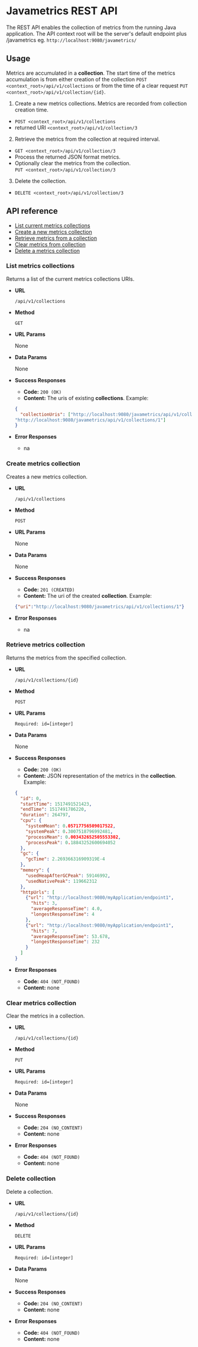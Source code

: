 # Javametrics REST API


The REST API enables the collection of metrics from the running Java application. The API context root will be the server's default endpoint plus /javametrics eg.
`http://localhost:9080/javametrics/`

## Usage
Metrics are accumulated in a **collection**.
The start time of the metrics accumulation is from either creation of the collection
`POST <context_root>/api/v1/collections`
or from the time of a clear request
`PUT <context_root>/api/v1/collection/{id}`.


1. Create a new metrics collections. Metrics are recorded from collection creation time.
  - `POST <context_root>/api/v1/collections`
  - returned URI `<context_root>/api/v1/collection/3`
2. Retrieve the metrics from the collection at required interval.
  - `GET <context_root>/api/v1/collection/3`
  - Process the returned JSON format metrics.
  - Optionally clear the metrics from the collection.<br>
  `PUT <context_root>/api/v1/collection/3`
3. Delete the collection.
  - `DELETE <context_root>/api/v1/collection/3`



## API reference

* [List current metrics collections](#list_collections)
* [Create a new metrics collection](#create_collection)
* [Retrieve metrics from a collection](#retrieve_collection)
* [Clear metrics from collection](#clear_collection)
* [Delete a metrics collection](#delete_collection)


### <a name="list_collections"></a>List metrics collections

Returns a list of the current metrics collections URIs.

* **URL**

  `/api/v1/collections`

* **Method**

  `GET`


* **URL Params**

  None

* **Data Params**

  None

* **Success Responses**

  * **Code:** `200 (OK)`
  * **Content:** The uris of existing **collections**.
  Example:
  ```JSON
  {
    "collectionUris": ["http://localhost:9080/javametrics/api/v1/collections/0",
  "http://localhost:9080/javametrics/api/v1/collections/1"]
  }
  ```

* **Error Responses**

  * na

### <a name="create_collection"></a>Create metrics collection

Creates a new metrics collection.

* **URL**

  `/api/v1/collections`

* **Method**

  `POST`

* **URL Params**

  None

* **Data Params**

  None

* **Success Responses**

  * **Code:** `201 (CREATED)`
  * **Content:** The uri of the created **collection**.
  Example:
  ```JSON
  {"uri":"http://localhost:9080/javametrics/api/v1/collections/1"}
  ```

* **Error Responses**

  * na


### <a name="retrieve_collection"></a>Retrieve metrics collection

Returns the metrics from the specified collection.

* **URL**

  `/api/v1/collections/{id}`

* **Method**

  `POST`

* **URL Params**

  `Required: id=[integer]`

* **Data Params**

  None

* **Success Responses**

  * **Code:** `200 (OK)`
  * **Content:** JSON representation of the metrics in the **collection**.
  Example:
  ```JSON
  {
    "id": 0,
    "startTime": 1517491521423,
    "endTime": 1517491786220,
    "duration": 264797,
    "cpu": {
      "systemMean": 0.05717756509017522,
      "systemPeak": 0.3007518796992481,
      "processMean": 0.003432652505553302,
      "processPeak": 0.18843252600694052
    },
    "gc": {
      "gcTime": 2.269366316909319E-4
    },
    "memory": {
      "usedHeapAfterGCPeak": 59146992,
      "usedNativePeak": 119662312
    },
    "httpUrls": [
      {"url": "http://localhost:9080/myApplication/endpoint1",
        "hits": 3,
        "averageResponseTime": 4.0,
        "longestResponseTime": 4
      },
      {"url": "http://localhost:9080/myApplication/endpoint1",
        "hits": 7,
        "averageResponseTime": 53.678,
        "longestResponseTime": 232
      }
    ]
  }
  ```

* **Error Responses**

  * **Code:** `404 (NOT_FOUND)`
  * **Content:** none


### <a name="clear_collection"></a>Clear metrics collection

Clear the metrics in a collection.

* **URL**

  `/api/v1/collections/{id}`

* **Method**

  `PUT`

* **URL Params**

  `Required: id=[integer]`

* **Data Params**

  None

* **Success Responses**

  * **Code:** `204 (NO_CONTENT)`
  * **Content:** none

* **Error Responses**
  * **Code:** `404 (NOT_FOUND)`
  * **Content:** none


### <a name="delete_collection"></a>Delete collection

Delete a collection.

* **URL**

  `/api/v1/collections/{id}`

* **Method**

  `DELETE`

* **URL Params**

  `Required: id=[integer]`

* **Data Params**

  None

* **Success Responses**

  * **Code:** `204 (NO_CONTENT)`
  * **Content:** none

* **Error Responses**
  * **Code:** `404 (NOT_FOUND)`
  * **Content:** none
